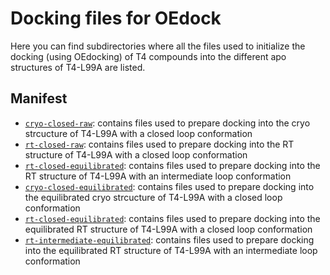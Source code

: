 # Docking files for OEdock

Here you can find subdirectories where all the files used to initialize the docking (using OEdocking) of T4 compounds into the different apo structures of T4-L99A are listed. 

## Manifest

- [`cryo-closed-raw`](cryo-closed-raw): contains files used to prepare docking into the cryo strcucture of T4-L99A with a closed loop conformation
- [`rt-closed-raw`](rt-closed-raw): contains files used to prepare docking into the RT structure of T4-L99A with a closed loop conformation
- [`rt-closed-equilibrated`](rt-closed-equilibrated): contains files used to prepare docking into the RT structure of T4-L99A with an intermediate loop conformation
- [`cryo-closed-equilibrated`](cryo-closed-equilibrated): contains files used to prepare docking into the equilibrated cryo strcucture of T4-L99A with a closed loop conformation
- [`rt-closed-equilibrated`](rt-closed-equilibrated): contains files used to prepare docking into the equilibrated RT structure of T4-L99A with a closed loop conformation
- [`rt-intermediate-equilibrated`](rt-intermediate-equilibrated): contains files used to prepare docking into the equilibrated RT structure of T4-L99A with an intermediate loop conformation
